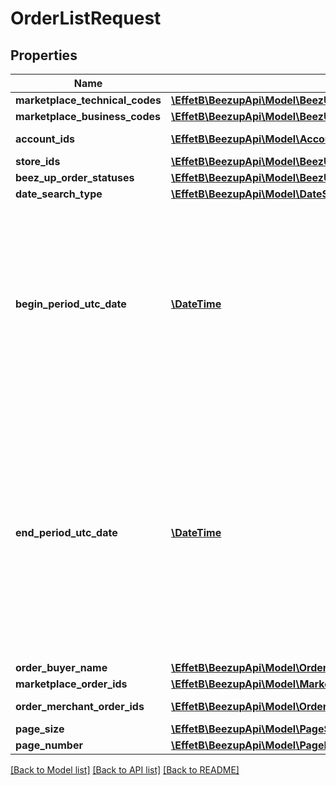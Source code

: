 # OrderListRequest

## Properties
Name | Type | Description | Notes
------------ | ------------- | ------------- | -------------
**marketplace_technical_codes** | [**\EffetB\BeezupApi\Model\BeezUPCommonMarketplaceTechnicalCode[]**](BeezUPCommonMarketplaceTechnicalCode.md) |  | [optional] 
**marketplace_business_codes** | [**\EffetB\BeezupApi\Model\BeezUPCommonMarketplaceBusinessCode[]**](BeezUPCommonMarketplaceBusinessCode.md) |  | [optional] 
**account_ids** | [**\EffetB\BeezupApi\Model\AccountId[]**](AccountId.md) | Account Id list | [optional] 
**store_ids** | [**\EffetB\BeezupApi\Model\BeezUPCommonStoreId[]**](BeezUPCommonStoreId.md) | Store Id list | [optional] 
**beez_up_order_statuses** | [**\EffetB\BeezupApi\Model\BeezUPOrderStatus[]**](BeezUPOrderStatus.md) |  | [optional] 
**date_search_type** | [**\EffetB\BeezupApi\Model\DateSearchType**](DateSearchType.md) |  | 
**begin_period_utc_date** | [**\DateTime**](\DateTime.md) | The begin period you want to make the search. \\ The period MUST not be greater than 30 days. The begin period MUST be lower than the end period. | 
**end_period_utc_date** | [**\DateTime**](\DateTime.md) | The end period of you search. \\ The period MUST not be greater than 30 days. \\ The end period MUST be greater than the begin period. The end period MUST be lower to the current date. | 
**order_buyer_name** | [**\EffetB\BeezupApi\Model\OrderBuyerName**](OrderBuyerName.md) |  | [optional] 
**marketplace_order_ids** | [**\EffetB\BeezupApi\Model\MarketplaceOrderId[]**](MarketplaceOrderId.md) |  | [optional] 
**order_merchant_order_ids** | [**\EffetB\BeezupApi\Model\OrderMerchantOrderId[]**](OrderMerchantOrderId.md) | Merchant order id list | [optional] 
**page_size** | [**\EffetB\BeezupApi\Model\PageSize**](PageSize.md) |  | 
**page_number** | [**\EffetB\BeezupApi\Model\PageNumber**](PageNumber.md) |  | 

[[Back to Model list]](../README.md#documentation-for-models) [[Back to API list]](../README.md#documentation-for-api-endpoints) [[Back to README]](../README.md)


